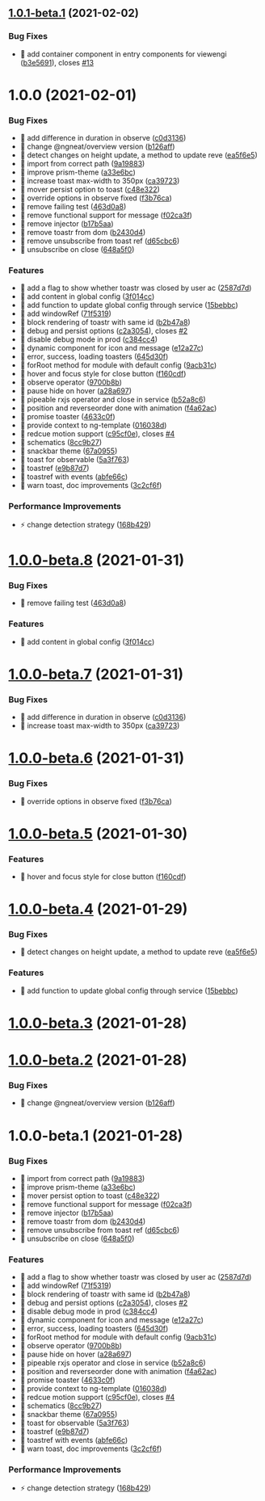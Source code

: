 ## [1.0.1-beta.1](https://github.com/ngneat/hot-toast/compare/v1.0.0...v1.0.1-beta.1) (2021-02-02)


### Bug Fixes

* 🐛 add container component in entry components for viewengi ([b3e5691](https://github.com/ngneat/hot-toast/commit/b3e5691d1df18f020bce08684109c0dcf0398d45)), closes [#13](https://github.com/ngneat/hot-toast/issues/13)

# 1.0.0 (2021-02-01)


### Bug Fixes

* 🐛 add difference in duration in observe ([c0d3136](https://github.com/ngneat/hot-toast/commit/c0d3136e1a8182aa30501f70d9376d39a58ec60f))
* 🐛 change @ngneat/overview version ([b126aff](https://github.com/ngneat/hot-toast/commit/b126affd6e4be3f57528c775e3854768e896d1e4))
* 🐛 detect changes on height update, a method to update reve ([ea5f6e5](https://github.com/ngneat/hot-toast/commit/ea5f6e5abe9c475891b98b65d00ad2bb68a19135))
* 🐛 import from correct path ([9a19883](https://github.com/ngneat/hot-toast/commit/9a1988355b7a1bdfa2c39a6600a7a0e5cca1e86b))
* 🐛 improve prism-theme ([a33e6bc](https://github.com/ngneat/hot-toast/commit/a33e6bcf59107e9162c7210d86509c6ad36c5a3e))
* 🐛 increase toast max-width to 350px ([ca39723](https://github.com/ngneat/hot-toast/commit/ca39723556c42e9f33088297a9f42c61c61c80d0))
* 🐛 mover persist option to toast ([c48e322](https://github.com/ngneat/hot-toast/commit/c48e322ce7bcd33ab9e5b697c5200e64b9a2129c))
* 🐛 override options in observe fixed ([f3b76ca](https://github.com/ngneat/hot-toast/commit/f3b76ca990366d88c7a9510be445565fc8d017e9))
* 🐛 remove failing test ([463d0a8](https://github.com/ngneat/hot-toast/commit/463d0a8c5e03beff3919b99116404f9b1585ceca))
* 🐛 remove functional support for message ([f02ca3f](https://github.com/ngneat/hot-toast/commit/f02ca3fa00b973d81474e43912b7a084c880ef0a))
* 🐛 remove injector ([b17b5aa](https://github.com/ngneat/hot-toast/commit/b17b5aa32625f4815b53a3cd66b5a15010e80621))
* 🐛 remove toastr from dom ([b2430d4](https://github.com/ngneat/hot-toast/commit/b2430d4256a989ee681337b2ab67db1c9d21e1ed))
* 🐛 remove unsubscribe from toast ref ([d65cbc6](https://github.com/ngneat/hot-toast/commit/d65cbc63e75bc32471be5f6004e80cfdc3dce6ff))
* 🐛 unsubscribe on close ([648a5f0](https://github.com/ngneat/hot-toast/commit/648a5f0ded563f8fda42a62a880d1037d6015709))


### Features

* 🎸 add a flag to show whether toastr was closed by user ac ([2587d7d](https://github.com/ngneat/hot-toast/commit/2587d7d876155e59bd9928752916794c1629c374))
* 🎸 add content in global config ([3f014cc](https://github.com/ngneat/hot-toast/commit/3f014ccf84229f00ce59bbc60cb31a841a440ce2))
* 🎸 add function to update global config through service ([15bebbc](https://github.com/ngneat/hot-toast/commit/15bebbc6a7f62dd99943bafde8373cfb50c58ba3))
* 🎸 add windowRef ([71f5319](https://github.com/ngneat/hot-toast/commit/71f5319477b3308c717f1760f8b110e459a6fb65))
* 🎸 block rendering of toastr with same id ([b2b47a8](https://github.com/ngneat/hot-toast/commit/b2b47a860d11e205eebe0927d4f4734eca9cafb2))
* 🎸 debug and persist options ([c2a3054](https://github.com/ngneat/hot-toast/commit/c2a3054eae19324e985965289373db1c30029bbc)), closes [#2](https://github.com/ngneat/hot-toast/issues/2)
* 🎸 disable debug mode in prod ([c384cc4](https://github.com/ngneat/hot-toast/commit/c384cc41e6b6dae65d1af5390f294e2b3bf6c33d))
* 🎸 dynamic component for icon and message ([e12a27c](https://github.com/ngneat/hot-toast/commit/e12a27cc9e441f47a5127685d6142dd97b873bf7))
* 🎸 error, success, loading toasters ([645d30f](https://github.com/ngneat/hot-toast/commit/645d30fb41dab7070232540927f27f6353538dba))
* 🎸 forRoot method for module with default config ([9acb31c](https://github.com/ngneat/hot-toast/commit/9acb31c0cc7d9ef7621d5145557b7d95f707e7f5))
* 🎸 hover and focus style for close button ([f160cdf](https://github.com/ngneat/hot-toast/commit/f160cdfe51e6d287de2327884ba1058b02d0f480))
* 🎸 observe operator ([9700b8b](https://github.com/ngneat/hot-toast/commit/9700b8bd95535fcd963e7ffed50accb9ac06e65a))
* 🎸 pause hide on hover ([a28a697](https://github.com/ngneat/hot-toast/commit/a28a697dd06905ae5b979507cbdfd24e45ceed83))
* 🎸 pipeable rxjs operator and close in service ([b52a8c6](https://github.com/ngneat/hot-toast/commit/b52a8c641219d279f1f20943df3e82e98303cc8a))
* 🎸 position and reverseorder done with animation ([f4a62ac](https://github.com/ngneat/hot-toast/commit/f4a62ac1b417d6260953dbfe1bb8c19e1242f3bf))
* 🎸 promise toaster ([4633c0f](https://github.com/ngneat/hot-toast/commit/4633c0fe5c4a57877a2b21de908e57085e72a9e5))
* 🎸 provide context to ng-template ([016038d](https://github.com/ngneat/hot-toast/commit/016038db63249225959b7458dad7485e2a0dbced))
* 🎸 redcue motion support ([c95cf0e](https://github.com/ngneat/hot-toast/commit/c95cf0ede38c36e70efe0f6b10e6fddc9799283c)), closes [#4](https://github.com/ngneat/hot-toast/issues/4)
* 🎸 schematics ([8cc9b27](https://github.com/ngneat/hot-toast/commit/8cc9b2732aa9ce848e23efa258597ab4425ef852))
* 🎸 snackbar theme ([67a0955](https://github.com/ngneat/hot-toast/commit/67a0955aac72d9742fc7a17aca47891aff84137a))
* 🎸 toast for observable ([5a3f763](https://github.com/ngneat/hot-toast/commit/5a3f7635d9eb9eabdc6daa782488a64eef725173))
* 🎸 toastref ([e9b87d7](https://github.com/ngneat/hot-toast/commit/e9b87d79bf31161e96b048519911ad8a34048ce6))
* 🎸 toastref with events ([abfe66c](https://github.com/ngneat/hot-toast/commit/abfe66c2fd0f938227385db2f8beabc039d6735b))
* 🎸 warn toast, doc improvements ([3c2cf6f](https://github.com/ngneat/hot-toast/commit/3c2cf6fdb3487c8ae31d76d9f2ae7b2dd8aab2a7))


### Performance Improvements

* ⚡️ change detection strategy ([168b429](https://github.com/ngneat/hot-toast/commit/168b42955e81525a4b8fed4001b20b346dc238e4))

# [1.0.0-beta.8](https://github.com/ngneat/hot-toast/compare/v1.0.0-beta.7...v1.0.0-beta.8) (2021-01-31)


### Bug Fixes

* 🐛 remove failing test ([463d0a8](https://github.com/ngneat/hot-toast/commit/463d0a8c5e03beff3919b99116404f9b1585ceca))


### Features

* 🎸 add content in global config ([3f014cc](https://github.com/ngneat/hot-toast/commit/3f014ccf84229f00ce59bbc60cb31a841a440ce2))

# [1.0.0-beta.7](https://github.com/ngneat/hot-toast/compare/v1.0.0-beta.6...v1.0.0-beta.7) (2021-01-31)


### Bug Fixes

* 🐛 add difference in duration in observe ([c0d3136](https://github.com/ngneat/hot-toast/commit/c0d3136e1a8182aa30501f70d9376d39a58ec60f))
* 🐛 increase toast max-width to 350px ([ca39723](https://github.com/ngneat/hot-toast/commit/ca39723556c42e9f33088297a9f42c61c61c80d0))

# [1.0.0-beta.6](https://github.com/ngneat/hot-toast/compare/v1.0.0-beta.5...v1.0.0-beta.6) (2021-01-31)


### Bug Fixes

* 🐛 override options in observe fixed ([f3b76ca](https://github.com/ngneat/hot-toast/commit/f3b76ca990366d88c7a9510be445565fc8d017e9))

# [1.0.0-beta.5](https://github.com/ngneat/hot-toast/compare/v1.0.0-beta.4...v1.0.0-beta.5) (2021-01-30)


### Features

* 🎸 hover and focus style for close button ([f160cdf](https://github.com/ngneat/hot-toast/commit/f160cdfe51e6d287de2327884ba1058b02d0f480))

# [1.0.0-beta.4](https://github.com/ngneat/hot-toast/compare/v1.0.0-beta.3...v1.0.0-beta.4) (2021-01-29)


### Bug Fixes

* 🐛 detect changes on height update, a method to update reve ([ea5f6e5](https://github.com/ngneat/hot-toast/commit/ea5f6e5abe9c475891b98b65d00ad2bb68a19135))


### Features

* 🎸 add function to update global config through service ([15bebbc](https://github.com/ngneat/hot-toast/commit/15bebbc6a7f62dd99943bafde8373cfb50c58ba3))

# [1.0.0-beta.3](https://github.com/ngneat/hot-toast/compare/v1.0.0-beta.2...v1.0.0-beta.3) (2021-01-28)

# [1.0.0-beta.2](https://github.com/ngneat/hot-toast/compare/v1.0.0-beta.1...v1.0.0-beta.2) (2021-01-28)


### Bug Fixes

* 🐛 change @ngneat/overview version ([b126aff](https://github.com/ngneat/hot-toast/commit/b126affd6e4be3f57528c775e3854768e896d1e4))

# 1.0.0-beta.1 (2021-01-28)


### Bug Fixes

* 🐛 import from correct path ([9a19883](https://github.com/ngneat/hot-toast/commit/9a1988355b7a1bdfa2c39a6600a7a0e5cca1e86b))
* 🐛 improve prism-theme ([a33e6bc](https://github.com/ngneat/hot-toast/commit/a33e6bcf59107e9162c7210d86509c6ad36c5a3e))
* 🐛 mover persist option to toast ([c48e322](https://github.com/ngneat/hot-toast/commit/c48e322ce7bcd33ab9e5b697c5200e64b9a2129c))
* 🐛 remove functional support for message ([f02ca3f](https://github.com/ngneat/hot-toast/commit/f02ca3fa00b973d81474e43912b7a084c880ef0a))
* 🐛 remove injector ([b17b5aa](https://github.com/ngneat/hot-toast/commit/b17b5aa32625f4815b53a3cd66b5a15010e80621))
* 🐛 remove toastr from dom ([b2430d4](https://github.com/ngneat/hot-toast/commit/b2430d4256a989ee681337b2ab67db1c9d21e1ed))
* 🐛 remove unsubscribe from toast ref ([d65cbc6](https://github.com/ngneat/hot-toast/commit/d65cbc63e75bc32471be5f6004e80cfdc3dce6ff))
* 🐛 unsubscribe on close ([648a5f0](https://github.com/ngneat/hot-toast/commit/648a5f0ded563f8fda42a62a880d1037d6015709))


### Features

* 🎸 add a flag to show whether toastr was closed by user ac ([2587d7d](https://github.com/ngneat/hot-toast/commit/2587d7d876155e59bd9928752916794c1629c374))
* 🎸 add windowRef ([71f5319](https://github.com/ngneat/hot-toast/commit/71f5319477b3308c717f1760f8b110e459a6fb65))
* 🎸 block rendering of toastr with same id ([b2b47a8](https://github.com/ngneat/hot-toast/commit/b2b47a860d11e205eebe0927d4f4734eca9cafb2))
* 🎸 debug and persist options ([c2a3054](https://github.com/ngneat/hot-toast/commit/c2a3054eae19324e985965289373db1c30029bbc)), closes [#2](https://github.com/ngneat/hot-toast/issues/2)
* 🎸 disable debug mode in prod ([c384cc4](https://github.com/ngneat/hot-toast/commit/c384cc41e6b6dae65d1af5390f294e2b3bf6c33d))
* 🎸 dynamic component for icon and message ([e12a27c](https://github.com/ngneat/hot-toast/commit/e12a27cc9e441f47a5127685d6142dd97b873bf7))
* 🎸 error, success, loading toasters ([645d30f](https://github.com/ngneat/hot-toast/commit/645d30fb41dab7070232540927f27f6353538dba))
* 🎸 forRoot method for module with default config ([9acb31c](https://github.com/ngneat/hot-toast/commit/9acb31c0cc7d9ef7621d5145557b7d95f707e7f5))
* 🎸 observe operator ([9700b8b](https://github.com/ngneat/hot-toast/commit/9700b8bd95535fcd963e7ffed50accb9ac06e65a))
* 🎸 pause hide on hover ([a28a697](https://github.com/ngneat/hot-toast/commit/a28a697dd06905ae5b979507cbdfd24e45ceed83))
* 🎸 pipeable rxjs operator and close in service ([b52a8c6](https://github.com/ngneat/hot-toast/commit/b52a8c641219d279f1f20943df3e82e98303cc8a))
* 🎸 position and reverseorder done with animation ([f4a62ac](https://github.com/ngneat/hot-toast/commit/f4a62ac1b417d6260953dbfe1bb8c19e1242f3bf))
* 🎸 promise toaster ([4633c0f](https://github.com/ngneat/hot-toast/commit/4633c0fe5c4a57877a2b21de908e57085e72a9e5))
* 🎸 provide context to ng-template ([016038d](https://github.com/ngneat/hot-toast/commit/016038db63249225959b7458dad7485e2a0dbced))
* 🎸 redcue motion support ([c95cf0e](https://github.com/ngneat/hot-toast/commit/c95cf0ede38c36e70efe0f6b10e6fddc9799283c)), closes [#4](https://github.com/ngneat/hot-toast/issues/4)
* 🎸 schematics ([8cc9b27](https://github.com/ngneat/hot-toast/commit/8cc9b2732aa9ce848e23efa258597ab4425ef852))
* 🎸 snackbar theme ([67a0955](https://github.com/ngneat/hot-toast/commit/67a0955aac72d9742fc7a17aca47891aff84137a))
* 🎸 toast for observable ([5a3f763](https://github.com/ngneat/hot-toast/commit/5a3f7635d9eb9eabdc6daa782488a64eef725173))
* 🎸 toastref ([e9b87d7](https://github.com/ngneat/hot-toast/commit/e9b87d79bf31161e96b048519911ad8a34048ce6))
* 🎸 toastref with events ([abfe66c](https://github.com/ngneat/hot-toast/commit/abfe66c2fd0f938227385db2f8beabc039d6735b))
* 🎸 warn toast, doc improvements ([3c2cf6f](https://github.com/ngneat/hot-toast/commit/3c2cf6fdb3487c8ae31d76d9f2ae7b2dd8aab2a7))


### Performance Improvements

* ⚡️ change detection strategy ([168b429](https://github.com/ngneat/hot-toast/commit/168b42955e81525a4b8fed4001b20b346dc238e4))

